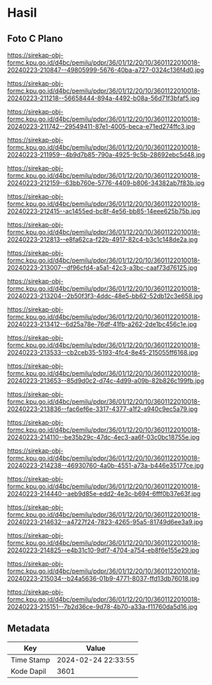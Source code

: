 # Hasil

## Foto C Plano

https://sirekap-obj-formc.kpu.go.id/d4bc/pemilu/pdpr/36/01/12/20/10/3601122010018-20240223-210847--49805999-5676-40ba-a727-0324c136f4d0.jpg

https://sirekap-obj-formc.kpu.go.id/d4bc/pemilu/pdpr/36/01/12/20/10/3601122010018-20240223-211218--56658444-894a-4492-b08a-56d71f3bfaf5.jpg

https://sirekap-obj-formc.kpu.go.id/d4bc/pemilu/pdpr/36/01/12/20/10/3601122010018-20240223-211742--29549411-87e1-4005-beca-e71ed274ffc3.jpg

https://sirekap-obj-formc.kpu.go.id/d4bc/pemilu/pdpr/36/01/12/20/10/3601122010018-20240223-211959--4b9d7b85-790a-4925-9c5b-28692ebc5d48.jpg

https://sirekap-obj-formc.kpu.go.id/d4bc/pemilu/pdpr/36/01/12/20/10/3601122010018-20240223-212159--63bb760e-5776-4409-b806-34382ab7f83b.jpg

https://sirekap-obj-formc.kpu.go.id/d4bc/pemilu/pdpr/36/01/12/20/10/3601122010018-20240223-212415--ac1455ed-bc8f-4e56-bb85-14eee625b75b.jpg

https://sirekap-obj-formc.kpu.go.id/d4bc/pemilu/pdpr/36/01/12/20/10/3601122010018-20240223-212813--e8fa62ca-f22b-4917-82c4-b3c1c148de2a.jpg

https://sirekap-obj-formc.kpu.go.id/d4bc/pemilu/pdpr/36/01/12/20/10/3601122010018-20240223-213007--df96cfd4-a5a1-42c3-a3bc-caaf73d76125.jpg

https://sirekap-obj-formc.kpu.go.id/d4bc/pemilu/pdpr/36/01/12/20/10/3601122010018-20240223-213204--2b50f3f3-4ddc-48e5-bb62-52db12c3e658.jpg

https://sirekap-obj-formc.kpu.go.id/d4bc/pemilu/pdpr/36/01/12/20/10/3601122010018-20240223-213412--6d25a78e-76df-41fb-a262-2de1bc456c1e.jpg

https://sirekap-obj-formc.kpu.go.id/d4bc/pemilu/pdpr/36/01/12/20/10/3601122010018-20240223-213533--cb2ceb35-5193-4fc4-8e45-215055ff6168.jpg

https://sirekap-obj-formc.kpu.go.id/d4bc/pemilu/pdpr/36/01/12/20/10/3601122010018-20240223-213653--85d9d0c2-d74c-4d99-a09b-82b826c199fb.jpg

https://sirekap-obj-formc.kpu.go.id/d4bc/pemilu/pdpr/36/01/12/20/10/3601122010018-20240223-213836--fac6ef6e-3317-4377-a1f2-a940c9ec5a79.jpg

https://sirekap-obj-formc.kpu.go.id/d4bc/pemilu/pdpr/36/01/12/20/10/3601122010018-20240223-214110--be35b29c-47dc-4ec3-aa6f-03c0bc18755e.jpg

https://sirekap-obj-formc.kpu.go.id/d4bc/pemilu/pdpr/36/01/12/20/10/3601122010018-20240223-214238--46930760-4a0b-4551-a73a-b446e35177ce.jpg

https://sirekap-obj-formc.kpu.go.id/d4bc/pemilu/pdpr/36/01/12/20/10/3601122010018-20240223-214440--aeb9d85e-edd2-4e3c-b694-6fff0b37e63f.jpg

https://sirekap-obj-formc.kpu.go.id/d4bc/pemilu/pdpr/36/01/12/20/10/3601122010018-20240223-214632--a4727f24-7823-4265-95a5-81749d6ee3a9.jpg

https://sirekap-obj-formc.kpu.go.id/d4bc/pemilu/pdpr/36/01/12/20/10/3601122010018-20240223-214825--e4b31c10-9df7-4704-a754-eb8f6e155e29.jpg

https://sirekap-obj-formc.kpu.go.id/d4bc/pemilu/pdpr/36/01/12/20/10/3601122010018-20240223-215034--b24a5636-01b9-4771-8037-ffd13db76018.jpg

https://sirekap-obj-formc.kpu.go.id/d4bc/pemilu/pdpr/36/01/12/20/10/3601122010018-20240223-215151--7b2d36ce-9d78-4b70-a33a-f11760da5d16.jpg


## Metadata

| Key        | Value               |
| ---------- | ------------------- |
| Time Stamp | 2024-02-24 22:33:55 |
| Kode Dapil | 3601                |



